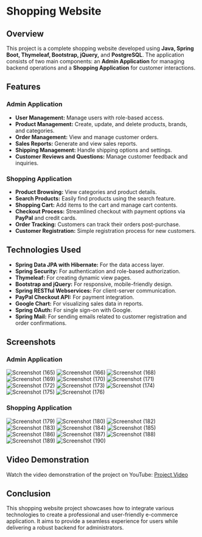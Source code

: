 # Shopping Website

## Overview
This project is a complete shopping website developed using **Java, Spring Boot, Thymeleaf, Bootstrap, jQuery,** and **PostgreSQL**. The application consists of two main components: an **Admin Application** for managing backend operations and a **Shopping Application** for customer interactions.

## Features

### Admin Application
- **User Management:** Manage users with role-based access.
- **Product Management:** Create, update, and delete products, brands, and categories.
- **Order Management:** View and manage customer orders.
- **Sales Reports:** Generate and view sales reports.
- **Shipping Management:** Handle shipping options and settings.
- **Customer Reviews and Questions:** Manage customer feedback and inquiries.

### Shopping Application
- **Product Browsing:** View categories and product details.
- **Search Products:** Easily find products using the search feature.
- **Shopping Cart:** Add items to the cart and manage cart contents.
- **Checkout Process:** Streamlined checkout with payment options via **PayPal** and credit cards.
- **Order Tracking:** Customers can track their orders post-purchase.
- **Customer Registration:** Simple registration process for new customers.

## Technologies Used
- **Spring Data JPA with Hibernate:** For the data access layer.
- **Spring Security:** For authentication and role-based authorization.
- **Thymeleaf:** For creating dynamic view pages.
- **Bootstrap and jQuery:** For responsive, mobile-friendly design.
- **Spring RESTful Webservices:** For client-server communication.
- **PayPal Checkout API:** For payment integration.
- **Google Chart:** For visualizing sales data in reports.
- **Spring OAuth:** For single sign-on with Google.
- **Spring Mail:** For sending emails related to customer registration and order confirmations.

## Screenshots
### Admin Application
![Screenshot (165)](https://github.com/user-attachments/assets/5eaef55f-003d-4b49-b3e6-6d27d76def21)
![Screenshot (166)](https://github.com/user-attachments/assets/82197908-19ff-43dd-a28c-9ee354423520)
![Screenshot (168)](https://github.com/user-attachments/assets/4a8a5ca2-cc84-49f9-92b6-fc58112d8e60)
![Screenshot (169)](https://github.com/user-attachments/assets/f7f29bed-0553-4ff5-92a2-285287afcbc9)
![Screenshot (170)](https://github.com/user-attachments/assets/da418493-9ebd-44ce-ae0f-2c35a1e94d4a)
![Screenshot (171)](https://github.com/user-attachments/assets/d68b9608-14fe-4f0f-859c-545bd15ec8b8)
![Screenshot (172)](https://github.com/user-attachments/assets/fb24c7ab-bbc1-4df4-acf3-666e78c57c8c)
![Screenshot (173)](https://github.com/user-attachments/assets/1e03d90f-d64a-43a1-b903-3fd5be310b23)
![Screenshot (174)](https://github.com/user-attachments/assets/50484f15-8fce-441c-98da-5b217908a751)
![Screenshot (175)](https://github.com/user-attachments/assets/f4a5c985-a91a-44b4-8d02-f0e3b8dcb66e)
![Screenshot (176)](https://github.com/user-attachments/assets/c50455fa-f65e-4abd-873b-2f19ed83740a)

### Shopping Application
![Screenshot (179)](https://github.com/user-attachments/assets/d7fcb686-ac45-4227-ad83-1586f8f31e43)
![Screenshot (180)](https://github.com/user-attachments/assets/acbebbd5-bf94-4bbe-9ee6-fa6dd3c3947e)
![Screenshot (182)](https://github.com/user-attachments/assets/7ce1e3ef-26df-4808-96e7-cba460a7f937)
![Screenshot (183)](https://github.com/user-attachments/assets/c3b62ec2-1d00-4fa9-bb38-9a395b7164e9)
![Screenshot (184)](https://github.com/user-attachments/assets/c78247c6-d921-4c11-9f40-51db973f2d17)
![Screenshot (185)](https://github.com/user-attachments/assets/c664bf4e-f66a-4c72-9d4f-6168b892417c)
![Screenshot (186)](https://github.com/user-attachments/assets/c3e4790a-31bd-480b-a4eb-4df091d6518a)
![Screenshot (187)](https://github.com/user-attachments/assets/fe15fa95-9eaa-494d-aee1-9585a3d58d0b)
![Screenshot (188)](https://github.com/user-attachments/assets/d89483fb-f97e-4e78-b93f-e7c6d5bff64b)
![Screenshot (189)](https://github.com/user-attachments/assets/0fc13b19-da69-49bc-851e-c0a70d8b8baa)
![Screenshot (190)](https://github.com/user-attachments/assets/ef06d7f9-764f-434a-96fe-1e0917290d49)

## Video Demonstration
Watch the video demonstration of the project on YouTube: [Project Video](https://youtu.be/oVoAYIWZ-HE)

## Conclusion
This shopping website project showcases how to integrate various technologies to create a professional and user-friendly e-commerce application. It aims to provide a seamless experience for users while delivering a robust backend for administrators.
